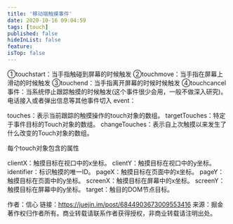 ```yaml
---
title: '移动端触摸事件'
date: 2020-10-16 09:04:59
tags: [touch]
published: false
hideInList: false
feature: 
isTop: false
---
```

①touchstart：当手指触碰到屏幕的时候触发
②touchmove：当手指在屏幕上滑动的时候触发
③touchend：当手指离开屏幕的时候时候触发
④touchcancel事件：当系统停止跟踪触摸的时候触发(这个事件很少会用，一般不做深入研究)。 电话接入或者弹出信息等其他事件切入
event：

touches：表示当前跟踪的触摸操作的touch对象的数组。
targetTouches：特定于事件目标的Touch对象的数组。
changeTouches：表示自上次触摸以来发生了什么改变的Touch对象的数组。

每个touch对象包含的属性

clientX：触摸目标在视口中的x坐标。
clientY：触摸目标在视口中的y坐标。
identifier：标识触摸的唯一ID。
pageX：触摸目标在页面中的x坐标。
pageY：触摸目标在页面中的y坐标。
screenX：触摸目标在屏幕中的x坐标。
screenY：触摸目标在屏幕中的y坐标。
target：触目的DOM节点目标。

作者：信心
链接：https://juejin.im/post/6844903673009553416
来源：掘金
著作权归作者所有。商业转载请联系作者获得授权，非商业转载请注明出处。